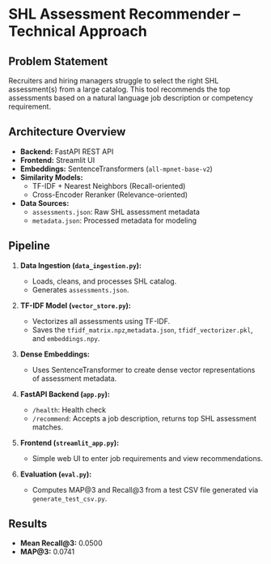 # SHL Assessment Recommender – Technical Approach

## Problem Statement
Recruiters and hiring managers struggle to select the right SHL assessment(s) from a large catalog. This tool recommends the top assessments based on a natural language job description or competency requirement.

## Architecture Overview
- **Backend:** FastAPI REST API
- **Frontend:** Streamlit UI
- **Embeddings:** SentenceTransformers (`all-mpnet-base-v2`)
- **Similarity Models:**
  - TF-IDF + Nearest Neighbors (Recall-oriented)
  - Cross-Encoder Reranker (Relevance-oriented)
- **Data Sources:**
  - `assessments.json`: Raw SHL assessment metadata
  - `metadata.json`: Processed metadata for modeling

## Pipeline
1. **Data Ingestion (`data_ingestion.py`):**
   - Loads, cleans, and processes SHL catalog.
   - Generates `assessments.json`.

2. **TF-IDF Model (`vector_store.py`):**
   - Vectorizes all assessments using TF-IDF.
   - Saves the `tfidf_matrix.npz`,`metadata.json`, `tfidf_vectorizer.pkl`, and `embeddings.npy`.

3. **Dense Embeddings:**
   - Uses SentenceTransformer to create dense vector representations of assessment metadata.

4. **FastAPI Backend (`app.py`):**
   - `/health`: Health check
   - `/recommend`: Accepts a job description, returns top SHL assessment matches.

5. **Frontend (`streamlit_app.py`):**
   - Simple web UI to enter job requirements and view recommendations.

6. **Evaluation (`eval.py`):**
   - Computes MAP@3 and Recall@3 from a test CSV file generated via `generate_test_csv.py`.

## Results
- **Mean Recall@3:** 0.0500
- **MAP@3:** 0.0741

